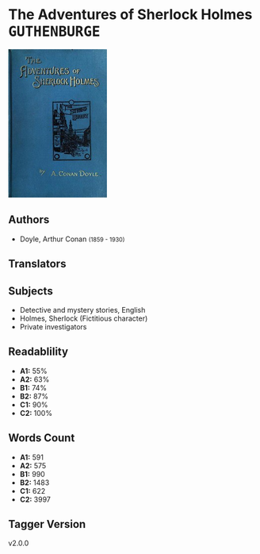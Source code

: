 # The Adventures of Sherlock Holmes <kbd>GUTHENBURGE</kbd>

![](./cover.medium.jpg "")

## Authors


 - Doyle, Arthur Conan <small>(1859 - 1930)</small>

## Translators



## Subjects


 - Detective and mystery stories, English
 - Holmes, Sherlock (Fictitious character)
 - Private investigators

## Readablility


 - **A1:** 55%
 - **A2:** 63%
 - **B1:** 74%
 - **B2:** 87%
 - **C1:** 90%
 - **C2:** 100%

## Words Count


 - **A1:** 591
 - **A2:** 575
 - **B1:** 990
 - **B2:** 1483
 - **C1:** 622
 - **C2:** 3997

## Tagger Version


v2.0.0
